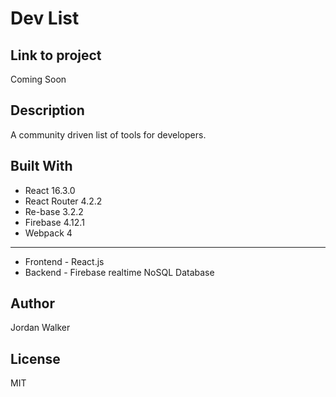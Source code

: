 # Dev List

## Link to project

Coming Soon

## Description

A community driven list of tools for developers.

## Built With

* React 16.3.0
* React Router 4.2.2
* Re-base 3.2.2
* Firebase 4.12.1
* Webpack 4

<hr>

* Frontend - React.js
* Backend - Firebase realtime NoSQL Database

## Author

Jordan Walker

## License

MIT
